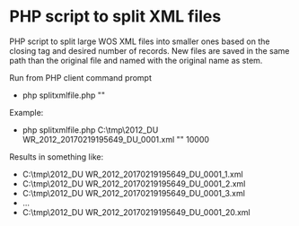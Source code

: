 PHP script to split XML files
=============================

PHP script to split large WOS XML files into smaller ones based on the closing tag and desired number of records.
New files are saved in the same path than the original file and named with the original name as stem.

Run from PHP client  command prompt

- php splitxmlfile.php <path and filename> "<record closing tag>" <number of records per file>

Example:

- php splitxmlfile.php C:\tmp\2012_DU WR_2012_20170219195649_DU_0001.xml "</REC>" 10000

Results in something like:

- C:\tmp\2012_DU WR_2012_20170219195649_DU_0001_1.xml
- C:\tmp\2012_DU WR_2012_20170219195649_DU_0001_2.xml
- C:\tmp\2012_DU WR_2012_20170219195649_DU_0001_3.xml
- ...
- C:\tmp\2012_DU WR_2012_20170219195649_DU_0001_20.xml
